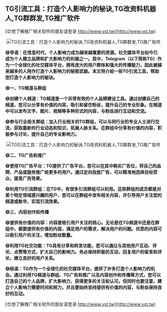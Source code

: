 ## **TG引流工具：打造个人影响力的秘诀,TG改资料机器人,TG群群发,TG推广软件**

[😍想了解推广相关软件的朋友请登录 http://www.vst.tw](http://www.vst.tw)

 <center><img src="https://vst.tw/MP4/tuiguang/png/7.png" alt="TG引流工具：打造个人影响力的秘诀,TG改资料机器人,TG群群发,TG推广软件"></center>

**😄导语：在信息时代，个人影响力成为越来越重要的资源。社交媒体平台如今已成为个人建立品牌和扩大影响力的利器之一。其中，Telegram（以下简称TG）作为一个全球化的社交媒体平台，拥有庞大的用户群体和强大的传播能力，因此被越来越多的人用作打造个人影响力的秘密武器。本文将介绍一些TG引流工具，帮助您打造个人影响力的秘诀。**

**😄一、TG频道与群组**

**😄创建个人频道：TG频道是一个非常有效的个人品牌建设工具。通过创建自己的频道，您可以分享有价值的内容，吸引和留住粉丝，提升自己的专业形象。在频道中可以发布文字、图片、视频等多种形式的内容，与粉丝进行互动和交流。**

**😄参与行业相关群组：加入行业相关的TG群组，可以与同行业的专业人士进行交流，获取最新的行业动态和知识，拓展人脉关系。在群组中分享有价值的内容，积极参与讨论，提升自己的专业影响力。**

 <center><img src="https://vst.tw/MP4/tuiguang/png/6.png" alt="TG引流工具：打造个人影响力的秘诀,TG改资料机器人,TG群群发,TG推广软件"></center>

**😄二、TG广告和推广**

**😄使用TG广告平台：TG提供了广告平台，您可以在其中购买广告位，将自己的品牌、产品或服务推广给更多的用户。通过定向投放广告，可以精准地选择目标受众，提高广告效果。**

**😄利用TG引流群组：在TG中，有很多引流群组可以利用。这些群组的成员都是对某个特定领域感兴趣的用户，您可以在群组中发布相关内容，并引导用户关注您的频道或账号，实现引流效果。**

**😄三、内容创作和传播**

**😄提供有价值的内容：内容是吸引用户关注的核心。无论是在TG频道中还是在群组中，都要提供有价值的内容，满足用户的需求，解决用户的问题。优质的内容可以吸引用户的关注，增加粉丝数量。**

**😄利用TG社交功能：TG具有分享和转发功能，您可以通过与其他用户互动、评论、点赞等方式，扩大自己的影响力。务必保持积极的互动，回复用户的留言和评论，建立良好的用户关系。**

**😄结语：TG作为一个全球化的社交媒体平台，提供了许多打造个人影响力的机会。通过利用TG频道与群组、TG广告和推广以及内容创作和传播等方式，您可以打造自己的个人品牌，扩大影响力，获得更多的关注和认可。但同时也要注意，建立个人影响力需要时间和努力，并且要始终坚持提供有价值的内容，与粉丝保持良好的互动。**

[😍想了解推广相关软件的朋友请登录 http://www.vst.tw](http://www.vst.tw)



